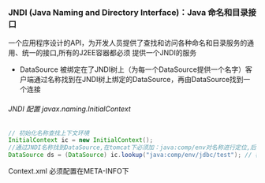 ### JNDI (Java Naming and Directory Interface)：Java 命名和目录接口

​	一个应用程序设计的API，为开发人员提供了查找和访问各种命名和目录服务的通用、统一的接口,所有的J2EE容器都必须 提供一个JNDI的服务

- DataSource 被绑定在了JNDI树上（为每一个DataSource提供一个名字）客户端通过名称找到在JNDI树上绑定的DataSource，再由DataSource找到一个连接

###### JNDI 配置 javax.naming.InitialContext

```java
// 初始化名称查找上下文环境
InitialContext ic = new InitialContext(); 
//通过JNDI名称找到DataSource,在tomcat下必须加：java:comp/env对名称进行定位,后面跟的是DataSource名
DataSource ds = (DataSource) ic.lookup("java:comp/env/jdbc/test"); // 检索命名对象
```

Context.xml 必须配置在META-INFO下